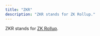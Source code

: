 ```yaml
---
title: "ZKR"
description: "ZKR stands for ZK Rollup."
---
```


ZKR stands for [ZK Rollup](https://celestia.org/glossary/zk-rollup/).